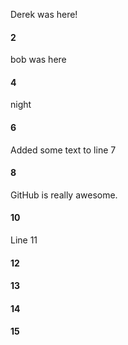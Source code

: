Derek was here!
#### 2
bob was here
#### 4
night
#### 6
Added some text to line 7
#### 8
GitHub is really awesome.
#### 10
Line 11
#### 12
#### 13
#### 14
#### 15
